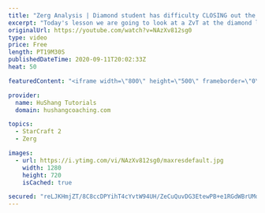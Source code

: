 ```yaml
---
title: "Zerg Analysis | Diamond student has difficulty CLOSING out the MATCH [Starcraft 2]"
excerpt: "Today's lesson we are going to look at a ZvT at the diamond level focusing on the Zerg Analysis. The zerg manages to get into a very strong position but has difficulty closing it out. Let's learn how we can approach this scenario better!  Zerg Analysis | Diamond student has difficulty CLOSING out the"
originalUrl: https://youtube.com/watch?v=NAzXv812sg0
type: video
price: Free
length: PT19M30S
publishedDateTime: 2020-09-11T20:02:33Z
heat: 50

featuredContent: "<iframe width=\"800\" height=\"500\" frameborder=\"0\" src=\"https://www.youtube.com/embed/NAzXv812sg0\" allow=\"accelerometer; autoplay; encrypted-media; gyroscope; picture-in-picture\" allowfullscreen></iframe>"

provider:
  name: HuShang Tutorials
  domain: hushangcoaching.com

topics:
  - StarCraft 2
  - Zerg

images:
  - url: https://i.ytimg.com/vi/NAzXv812sg0/maxresdefault.jpg
    width: 1280
    height: 720
    isCached: true

secured: "reLJKHmjZT/8C8ccDPYihT4cYvtW94UH/ZeCuQuvDG3EtewPB+e1RGdWBrUMdCX60vTrGoUj0vnuCW0tpNKY7V+wPT+cd8kKR4VhWbsqyf0cv13AAtj4cY53rwHtB7gWgYZFxJyWhgU86joW/dd6JpAl+T0t9kOiYgJCSqFgO71Waln6MEmtxEkol5eXSHoD5owkkwWHRpVkoWGaR2MIY75cysYWyv8yyewdNIBKxEXZgqEpLdyS8KP92KjoXHMvVU7gVaW/b5cwAIz/yR4BIYPPZtySHX26a6dZuxUPPjNhl3rTNR04tEN3EzfWKXDlDmEldJil/+ZH07F/y+CA20ybQwNNPS6mKpOFP4ZxYMpyQvqZKOgiKsRdOpL7OjUhmIGxp9ImB6cW6XLCO8y5/yqJ204/6f4bAudsBKUaAE0=;NGd64IlF1MDG+xJFARv/IQ=="
---
```


